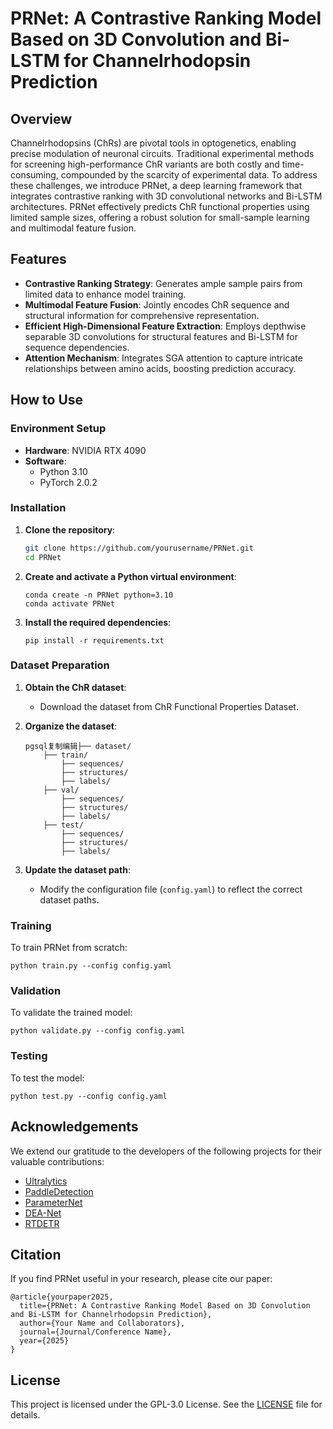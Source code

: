 # PRNet: A Contrastive Ranking Model Based on 3D Convolution and Bi-LSTM for Channelrhodopsin Prediction



## Overview

Channelrhodopsins (ChRs) are pivotal tools in optogenetics, enabling precise modulation of neuronal circuits. Traditional experimental methods for screening high-performance ChR variants are both costly and time-consuming, compounded by the scarcity of experimental data. To address these challenges, we introduce PRNet, a deep learning framework that integrates contrastive ranking with 3D convolutional networks and Bi-LSTM architectures. PRNet effectively predicts ChR functional properties using limited sample sizes, offering a robust solution for small-sample learning and multimodal feature fusion.

## Features

- **Contrastive Ranking Strategy**: Generates ample sample pairs from limited data to enhance model training.
- **Multimodal Feature Fusion**: Jointly encodes ChR sequence and structural information for comprehensive representation.
- **Efficient High-Dimensional Feature Extraction**: Employs depthwise separable 3D convolutions for structural features and Bi-LSTM for sequence dependencies.
- **Attention Mechanism**: Integrates SGA attention to capture intricate relationships between amino acids, boosting prediction accuracy.

## How to Use

### Environment Setup

- **Hardware**: NVIDIA RTX 4090
- **Software**:
  - Python 3.10
  - PyTorch 2.0.2

### Installation

1. **Clone the repository**:

   ```bash
   git clone https://github.com/yourusername/PRNet.git
   cd PRNet

1. **Create and activate a Python virtual environment**:

   ```
   conda create -n PRNet python=3.10
   conda activate PRNet
   ```

2. **Install the required dependencies**:

   ```
   pip install -r requirements.txt
   ```

### Dataset Preparation

1. **Obtain the ChR dataset**:

   - Download the dataset from ChR Functional Properties Dataset.

2. **Organize the dataset**:

   ```
   pgsql复制编辑├── dataset/
       ├── train/
           ├── sequences/
           ├── structures/
           ├── labels/
       ├── val/
           ├── sequences/
           ├── structures/
           ├── labels/
       ├── test/
           ├── sequences/
           ├── structures/
           ├── labels/
   ```

3. **Update the dataset path**:

   - Modify the configuration file (`config.yaml`) to reflect the correct dataset paths.

### Training

To train PRNet from scratch:

```
python train.py --config config.yaml
```

### Validation

To validate the trained model:

```
python validate.py --config config.yaml
```

### Testing

To test the model:

```
python test.py --config config.yaml
```

## Acknowledgements

We extend our gratitude to the developers of the following projects for their valuable contributions:

- [Ultralytics](https://github.com/ultralytics)
- [PaddleDetection](https://github.com/PaddlePaddle/PaddleDetection)
- [ParameterNet](https://github.com/parameter-net)
- [DEA-Net](https://github.com/dea-net)
- [RTDETR](https://github.com/rt-detr)

## Citation

If you find PRNet useful in your research, please cite our paper:

```
@article{yourpaper2025,
  title={PRNet: A Contrastive Ranking Model Based on 3D Convolution and Bi-LSTM for Channelrhodopsin Prediction},
  author={Your Name and Collaborators},
  journal={Journal/Conference Name},
  year={2025}
}

```

## License

This project is licensed under the GPL-3.0 License. See the [LICENSE](LICENSE) file for details.